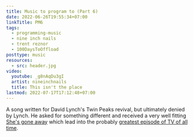 ```yaml
---
title: Music to program to (Part 6)
date: 2022-06-26T19:55:34+07:00
linkTitle: PM6
tags:
  - programming-music
  - nine inch nails
  - trent reznor
  - 100DaysToOffload
posttype: music
resources:
  - src: header.jpg
video:
  youtube: _g8nAqDu3gI
  artist: nineinchnails
  title: This isn't the place
lastmod: 2022-07-17T17:12:48+07:00
---
```


A song written for David Lynch's Twin Peaks revival, but ultimately denied by Lynch. He asked for something different and received a very well fitting [She's gone away](https://www.youtube.com/watch?v=r2bL7DU21Wg) which lead into the probably [greatest episode of TV of all time](https://en.wikipedia.org/wiki/Part_8_(Twin_Peaks)).

